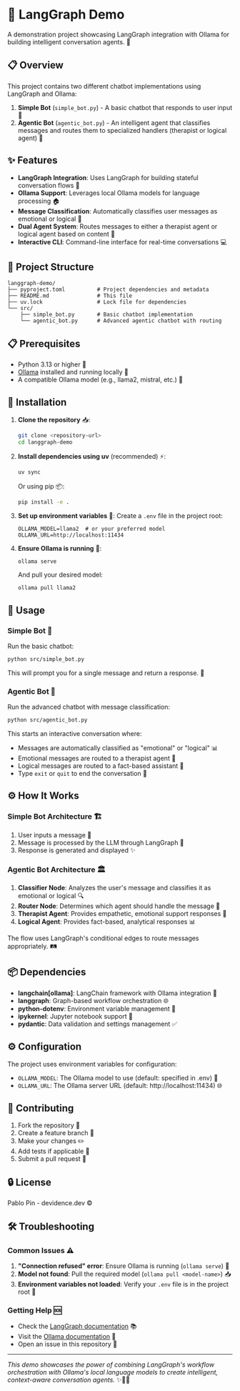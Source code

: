 # 🤖 LangGraph Demo

A demonstration project showcasing LangGraph integration with Ollama for building intelligent conversation agents. 🚀

## 📋 Overview

This project contains two different chatbot implementations using LangGraph and Ollama:

1. **Simple Bot** (`simple_bot.py`) - A basic chatbot that responds to user input 💬
2. **Agentic Bot** (`agentic_bot.py`) - An intelligent agent that classifies messages and routes them to specialized handlers (therapist or logical agent) 🧠

## ✨ Features

- **LangGraph Integration**: Uses LangGraph for building stateful conversation flows 🔄
- **Ollama Support**: Leverages local Ollama models for language processing 🏠
- **Message Classification**: Automatically classifies user messages as emotional or logical 🎯
- **Dual Agent System**: Routes messages to either a therapist agent or logical agent based on content 🤝
- **Interactive CLI**: Command-line interface for real-time conversations 💻

## 📁 Project Structure

```
langgraph-demo/
├── pyproject.toml          # Project dependencies and metadata
├── README.md               # This file
├── uv.lock                 # Lock file for dependencies
└── src/
    ├── simple_bot.py       # Basic chatbot implementation
    └── agentic_bot.py      # Advanced agentic chatbot with routing
```

## 📋 Prerequisites

- Python 3.13 or higher 🐍
- [Ollama](https://ollama.ai/) installed and running locally 🦙
- A compatible Ollama model (e.g., llama2, mistral, etc.) 🤖

## 🚀 Installation

1. **Clone the repository** 📥:
   ```bash
   git clone <repository-url>
   cd langgraph-demo
   ```

2. **Install dependencies using uv** (recommended) ⚡:
   ```bash
   uv sync
   ```

   Or using pip 📦:
   ```bash
   pip install -e .
   ```

3. **Set up environment variables** 🔧:
   Create a `.env` file in the project root:
   ```env
   OLLAMA_MODEL=llama2  # or your preferred model
   OLLAMA_URL=http://localhost:11434
   ```

4. **Ensure Ollama is running** 🏃:
   ```bash
   ollama serve
   ```

   And pull your desired model:
   ```bash
   ollama pull llama2
   ```

## 🎯 Usage

### Simple Bot 🤖

Run the basic chatbot:

```bash
python src/simple_bot.py
```

This will prompt you for a single message and return a response. 💭

### Agentic Bot 🧠

Run the advanced chatbot with message classification:

```bash
python src/agentic_bot.py
```

This starts an interactive conversation where:
- Messages are automatically classified as "emotional" or "logical" 📊
- Emotional messages are routed to a therapist agent 💚
- Logical messages are routed to a fact-based assistant 🧮
- Type `exit` or `quit` to end the conversation 👋

## ⚙️ How It Works

### Simple Bot Architecture 🏗️

1. User inputs a message 💬
2. Message is processed by the LLM through LangGraph 🔄
3. Response is generated and displayed ✨

### Agentic Bot Architecture 🏛️

1. **Classifier Node**: Analyzes the user's message and classifies it as emotional or logical 🔍
2. **Router Node**: Determines which agent should handle the message 🚦
3. **Therapist Agent**: Provides empathetic, emotional support responses 💚
4. **Logical Agent**: Provides fact-based, analytical responses 📊

The flow uses LangGraph's conditional edges to route messages appropriately. 🛤️

## 📦 Dependencies

- **langchain[ollama]**: LangChain framework with Ollama integration 🔗
- **langgraph**: Graph-based workflow orchestration 🌐
- **python-dotenv**: Environment variable management 🔧
- **ipykernel**: Jupyter notebook support 📓
- **pydantic**: Data validation and settings management ✅

## ⚙️ Configuration

The project uses environment variables for configuration:

- `OLLAMA_MODEL`: The Ollama model to use (default: specified in .env) 🤖
- `OLLAMA_URL`: The Ollama server URL (default: http://localhost:11434) 🌐

## 🤝 Contributing

1. Fork the repository 🍴
2. Create a feature branch 🌿
3. Make your changes ✏️
4. Add tests if applicable 🧪
5. Submit a pull request 🚀

## 🔒 License

Pablo Pin - devidence.dev ©

## 🛠️ Troubleshooting

### Common Issues ⚠️

1. **"Connection refused" error**: Ensure Ollama is running (`ollama serve`) 🔌
2. **Model not found**: Pull the required model (`ollama pull <model-name>`) 📥
3. **Environment variables not loaded**: Verify your `.env` file is in the project root 📁

### Getting Help 🆘

- Check the [LangGraph documentation](https://langchain-ai.github.io/langgraph/) 📚
- Visit the [Ollama documentation](https://ollama.ai/docs) 📖
- Open an issue in this repository 🐛

---

*This demo showcases the power of combining LangGraph's workflow orchestration with Ollama's local language models to create intelligent, context-aware conversation agents.* ✨🤖💫